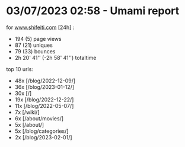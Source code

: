 # 03/07/2023 02:58 - Umami report
for www.shifeiti.com [24h] :

 - 194 (5) page views
 - 87 (21) uniques
 - 79 (33) bounces
 - 2h 20' 41'' (-2h 58' 41'') totaltime


top 10 urls:
 - 48x [/blog/2022-12-09/]
 - 36x [/blog/2023-01-12/]
 - 30x [/]
 - 19x [/blog/2022-12-22/]
 - 11x [/blog/2022-05-07/]
 - 7x [/wiki/]
 - 6x [/about/movies/]
 - 5x [/about/]
 - 5x [/blog/categories/]
 - 2x [/blog/2023-02-01/]



